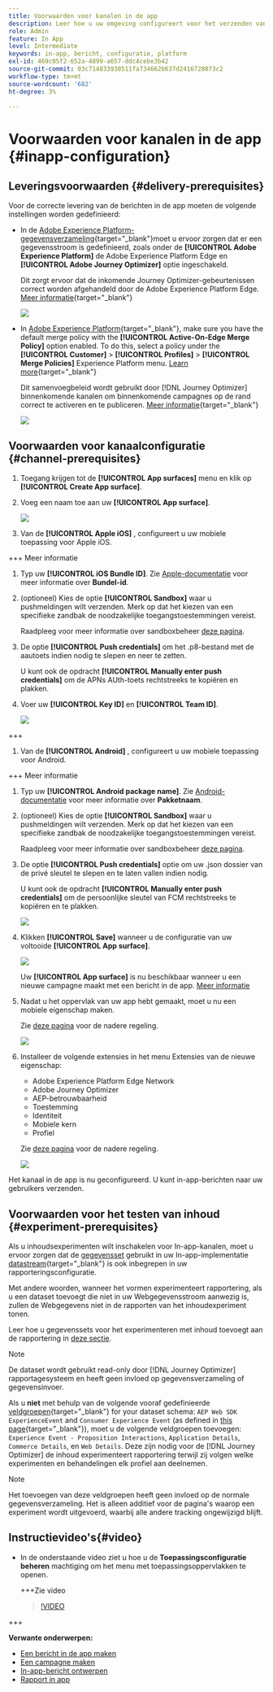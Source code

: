 ```yaml
---
title: Voorwaarden voor kanalen in de app
description: Leer hoe u uw omgeving configureert voor het verzenden van In-app-berichten met Journey Optimizer
role: Admin
feature: In App
level: Intermediate
keywords: in-app, bericht, configuratie, platform
exl-id: 469c05f2-652a-4899-a657-ddc4cebe3b42
source-git-commit: 03c714833930511fa734662b637d2416728073c2
workflow-type: tm+mt
source-wordcount: '682'
ht-degree: 3%

---
```


# Voorwaarden voor kanalen in de app {#inapp-configuration}

## Leveringsvoorwaarden {#delivery-prerequisites}

Voor de correcte levering van de berichten in de app moeten de volgende instellingen worden gedefinieerd:

* In de [Adobe Experience Platform-gegevensverzameling](https://experienceleague.adobe.com/docs/experience-platform/edge/datastreams/overview.html){target="_blank"}moet u ervoor zorgen dat er een gegevensstroom is gedefinieerd, zoals onder de **[!UICONTROL Adobe Experience Platform]** de Adobe Experience Platform Edge en **[!UICONTROL Adobe Journey Optimizer]** optie ingeschakeld.

  Dit zorgt ervoor dat de inkomende Journey Optimizer-gebeurtenissen correct worden afgehandeld door de Adobe Experience Platform Edge. [Meer informatie](https://experienceleague.adobe.com/docs/experience-platform/edge/datastreams/configure.html){target="_blank"}

  ![](assets/inapp_config_6.png)

* In [Adobe Experience Platform](https://experienceleague.adobe.com/docs/experience-platform/profile/home.html?lang=nl){target="_blank"}, make sure you have the default merge policy with the **[!UICONTROL Active-On-Edge Merge Policy]** option enabled. To do this, select a policy under the **[!UICONTROL Customer]** > **[!UICONTROL Profiles]** > **[!UICONTROL Merge Policies]** Experience Platform menu. [Learn more](https://experienceleague.adobe.com/docs/experience-platform/profile/merge-policies/ui-guide.html#configure){target="_blank"}

  Dit samenvoegbeleid wordt gebruikt door [!DNL Journey Optimizer] binnenkomende kanalen om binnenkomende campagnes op de rand correct te activeren en te publiceren. [Meer informatie](https://experienceleague.adobe.com/docs/experience-platform/profile/merge-policies/ui-guide.html){target="_blank"}

  ![](assets/inapp_config_8.png)

## Voorwaarden voor kanaalconfiguratie {#channel-prerequisites}

1. Toegang krijgen tot de **[!UICONTROL App surfaces]** menu en klik op **[!UICONTROL Create App surface]**.

1. Voeg een naam toe aan uw **[!UICONTROL App surface]**.

   ![](assets/inapp_config_2b.png)

1. Van de **[!UICONTROL Apple iOS]** , configureert u uw mobiele toepassing voor Apple iOS.

+++ Meer informatie

   1. Typ uw **[!UICONTROL iOS Bundle ID]**. Zie [Apple-documentatie](https://developer.apple.com/documentation/appstoreconnectapi/bundle_ids) voor meer informatie over **Bundel-id**.

   1. (optioneel) Kies de optie **[!UICONTROL Sandbox]** waar u pushmeldingen wilt verzenden. Merk op dat het kiezen van een specifieke zandbak de noodzakelijke toegangstoestemmingen vereist.

      Raadpleeg voor meer informatie over sandboxbeheer [deze pagina](../administration/sandboxes.md#assign-sandboxes).

   1. De optie **[!UICONTROL Push credentials]** om het .p8-bestand met de aautoets indien nodig te slepen en neer te zetten.

      U kunt ook de opdracht **[!UICONTROL Manually enter push credentials]** om de APNs AUth-toets rechtstreeks te kopiëren en plakken.

   1. Voer uw **[!UICONTROL Key ID]** en **[!UICONTROL Team ID]**.

      ![](assets/inapp_config_2.png)

+++

1. Van de **[!UICONTROL Android]** , configureert u uw mobiele toepassing voor Android.

+++ Meer informatie

   1. Typ uw **[!UICONTROL Android package name]**. Zie [Android-documentatie](https://support.google.com/admob/answer/9972781?hl=en#:~:text=The%20package%20name%20of%20an,supported%20third%2Dparty%20Android%20stores) voor meer informatie over **Pakketnaam**.

   1. (optioneel) Kies de optie **[!UICONTROL Sandbox]** waar u pushmeldingen wilt verzenden. Merk op dat het kiezen van een specifieke zandbak de noodzakelijke toegangstoestemmingen vereist.

      Raadpleeg voor meer informatie over sandboxbeheer [deze pagina](../administration/sandboxes.md#assign-sandboxes).

   1. De optie **[!UICONTROL Push credentials]** optie om uw .json dossier van de privé sleutel te slepen en te laten vallen indien nodig.

      U kunt ook de opdracht **[!UICONTROL Manually enter push credentials]** om de persoonlijke sleutel van FCM rechtstreeks te kopiëren en te plakken.

      ![](assets/inapp_config_7.png)

1. Klikken **[!UICONTROL Save]** wanneer u de configuratie van uw voltooide **[!UICONTROL App surface]**.

   ![](assets/inapp_config_3.png)

   Uw **[!UICONTROL App surface]** is nu beschikbaar wanneer u een nieuwe campagne maakt met een bericht in de app. [Meer informatie](create-in-app.md)

1. Nadat u het oppervlak van uw app hebt gemaakt, moet u nu een mobiele eigenschap maken.

   Zie [deze pagina](https://experienceleague.adobe.com/docs/experience-platform/tags/admin/companies-and-properties.html#for-mobile) voor de nadere regeling.

   ![](assets/inapp_config_4.png)

1. Installeer de volgende extensies in het menu Extensies van de nieuwe eigenschap:

   * Adobe Experience Platform Edge Network
   * Adobe Journey Optimizer
   * AEP-betrouwbaarheid
   * Toestemming
   * Identiteit
   * Mobiele kern
   * Profiel

   Zie [deze pagina](https://experienceleague.adobe.com/docs/experience-platform/tags/ui/extensions/overview.html#add-a-new-extension) voor de nadere regeling.

   ![](assets/inapp_config_5.png)

Het kanaal in de app is nu geconfigureerd. U kunt in-app-berichten naar uw gebruikers verzenden.

## Voorwaarden voor het testen van inhoud {#experiment-prerequisites}

Als u inhoudsexperimenten wilt inschakelen voor In-app-kanalen, moet u ervoor zorgen dat de [gegevensset](../data/get-started-datasets.md) gebruikt in uw In-app-implementatie [datastream](https://experienceleague.adobe.com/docs/experience-platform/datastreams/overview.html){target="_blank"} is ook inbegrepen in uw rapporteringsconfiguratie.

Met andere woorden, wanneer het vormen experimenteert rapportering, als u een dataset toevoegt die niet in uw Webgegevensstroom aanwezig is, zullen de Webgegevens niet in de rapporten van het inhoudexperiment tonen.

Leer hoe u gegevenssets voor het experimenteren met inhoud toevoegt aan de rapportering in [deze sectie](../campaigns/reporting-configuration.md#add-datasets).

>[!NOTE]
>
>De dataset wordt gebruikt read-only door [!DNL Journey Optimizer] rapportagesysteem en heeft geen invloed op gegevensverzameling of gegevensinvoer.

Als u **niet** met behulp van de volgende vooraf gedefinieerde [veldgroepen](https://experienceleague.adobe.com/docs/experience-platform/xdm/tutorials/create-schema-ui.html#field-group){target="_blank"} for your dataset schema: `AEP Web SDK ExperienceEvent` and `Consumer Experience Event` (as defined in [this page](https://experienceleague.adobe.com/docs/platform-learn/implement-web-sdk/initial-configuration/configure-schemas.html#add-field-groups){target="_blank"}), moet u de volgende veldgroepen toevoegen: `Experience Event - Proposition Interactions`, `Application Details`, `Commerce Details`, en `Web Details`. Deze zijn nodig voor de [!DNL Journey Optimizer] de inhoud experimenteert rapportering terwijl zij volgen welke experimenten en behandelingen elk profiel aan deelnemen.

>[!NOTE]
>
>Het toevoegen van deze veldgroepen heeft geen invloed op de normale gegevensverzameling. Het is alleen additief voor de pagina&#39;s waarop een experiment wordt uitgevoerd, waarbij alle andere tracking ongewijzigd blijft.

## Instructievideo&#39;s{#video}

* In de onderstaande video ziet u hoe u de **Toepassingsconfiguratie beheren** machtiging om het menu met toepassingsoppervlakken te openen.

  +++Zie video

  >[!VIDEO](https://video.tv.adobe.com/v/3421607)

+++

**Verwante onderwerpen:**

* [Een bericht in de app maken](create-in-app.md)
* [Een campagne maken](../campaigns/create-campaign.md)
* [In-app-bericht ontwerpen](design-in-app.md)
* [Rapport in app](../reports/campaign-global-report.md#inapp-report)

